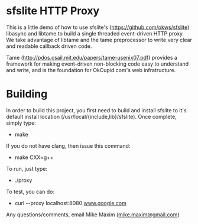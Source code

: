 # sfslite HTTP Proxy

This is a little demo of how to use sfslite's (https://github.com/okws/sfslite) libasync and libtame to build a single threaded event-driven HTTP proxy. We take advantage of libtame and the tame preprocessor to write very clear and readable callback driven code. 

Tame (http://pdos.csail.mit.edu/papers/tame-usenix07.pdf) provides a framework for making event-driven non-blocking code easy to understand and write, and is the foundation for OkCupid.com's web infratructure.

# Building

In order to build this project, you first need to build and install sfslite to it's default install location (/usr/local/{include,lib}/sfslite). Once complete, simply type:

* make

If you do not have clang, then issue this command:

* make CXX=g++

To run, just type:

* ./proxy

To test, you can do:

* curl --proxy localhost:8080 www.google.com

Any questions/comments, email Mike Maxim (mike.maxim@gmail.com)

